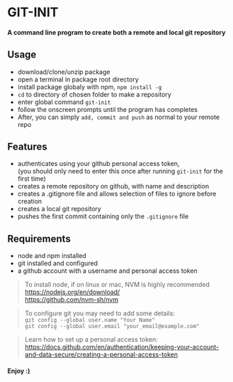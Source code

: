 # GIT-INIT

#### A command line program to create both a remote and local git repository

## Usage
- download/clone/unzip package
- open a terminal in package root directory 
- install package globaly with npm, `npm install -g`
- `cd` to directory of chosen folder to make a repository
- enter global command `git-init`
- follow the onscreen prompts until the program has completes
- After, you can simply `add, commit and push` as normal to your remote repo

## Features
- authenticates using your github personal access token,  
(you should only need to enter this once after running `git-init` for the first time)
- creates a remote repository on github, with name and description
- creates a .gitignore file and allows selection of files to ignore before creation
- creates a local git repository
- pushes the first commit containing only the `.gitignore` file

## Requirements
- node and npm installed
- git installed and configured
- a github account with a username and personal access token 

> To install node, if on linux or mac, NVM is highly recommended  
https://nodejs.org/en/download/  
https://github.com/nvm-sh/nvm  

> To configure git you may need to add some details:    
`git config --global user.name "Your Name"`  
`git config --global user.email "your_email@example.com"`

> Learn how to set up a personal access token:  
https://docs.github.com/en/authentication/keeping-your-account-and-data-secure/creating-a-personal-access-token


#### Enjoy :)

